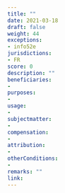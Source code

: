 ```yaml
---
title: ""
date: 2021-03-18
draft: false
weight: 44
exceptions:
- info52e
jurisdictions:
- FR
score: 0
description: "" 
beneficiaries:
- 
purposes: 
- 
usage:
- 
subjectmatter:
- 
compensation:
-
attribution: 
-
otherConditions: 
- 
remarks: ""
link: 
---
```

